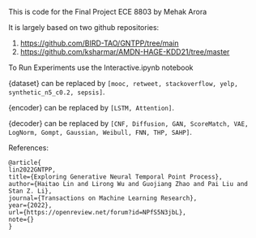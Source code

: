 This is code for the Final Project ECE 8803 by Mehak Arora

It is largely based on two github repositories:

1. https://github.com/BIRD-TAO/GNTPP/tree/main
2. https://github.com/ksharmar/AMDN-HAGE-KDD21/tree/master

To Run Experiments use the Interactive.ipynb notebook

{dataset} can be replaced by `[mooc, retweet, stackoverflow, yelp, synthetic_n5_c0.2, sepsis]`.

{encoder} can be replaced by `[LSTM, Attention]`.

{decoder} can be replaced by `[CNF, Diffusion, GAN, ScoreMatch, VAE, LogNorm, Gompt, Gaussian, Weibull, FNN, THP, SAHP]`.


References:

```
@article{
lin2022GNTPP,
title={Exploring Generative Neural Temporal Point Process},
author={Haitao Lin and Lirong Wu and Guojiang Zhao and Pai Liu and Stan Z. Li},
journal={Transactions on Machine Learning Research},
year={2022},
url={https://openreview.net/forum?id=NPfS5N3jbL},
note={}
}
```
